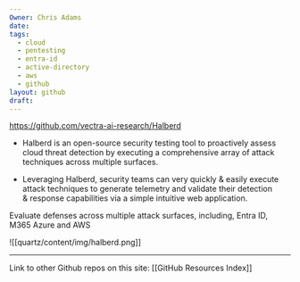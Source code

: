 ```yaml
---
Owner: Chris Adams
date: 
tags:
  - cloud
  - pentesting
  - entra-id
  - active-directory
  - aws
  - github
layout: github
draft:
---
```


https://github.com/vectra-ai-research/Halberd
- Halberd is an open-source security testing tool to proactively assess  
    cloud threat detection by executing a comprehensive array of attack  
    techniques across multiple surfaces.  
    
- Leveraging Halberd, security teams can very quickly & easily execute  
    attack techniques to generate telemetry and validate their detection  
    & response capabilities via a simple intuitive web application.  
    
Evaluate defenses across multiple attack surfaces, including, Entra ID, M365 Azure and AWS

![[quartz/content/img/halberd.png]]


---
Link to other Github repos on this site: [[GitHub Resources Index]]